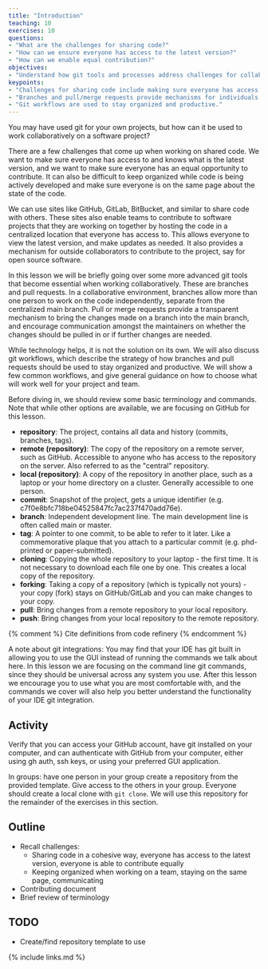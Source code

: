 ```yaml
---
title: "Introduction"
teaching: 10
exercises: 10
questions:
- "What are the challenges for sharing code?"
- "How can we ensure everyone has access to the latest version?"
- "How can we enable equal contribution?"
objectives:
- "Understand how git tools and processes address challenges for collaborative code development"
keypoints:
- "Challenges for sharing code include making sure everyone has access to the latest version, everyone can contribute equally, keeping organized, and making sure everyone has equal opportunity to contribute."
- "Branches and pull/merge requests provide mechanisms for individuals to work on the code independently and then integrate those changes into the main codebase."
- "Git workflows are used to stay organized and productive."
---
```


You may have used git for your own projects, but how can it be used to work collaboratively on a software project?

There are a few challenges that come up when working on shared code. We want to make sure everyone has access to and knows what is the latest version, and we want to make sure everyone has an equal opportunity to contribute. It can also be difficult to keep organized while code is being actively developed and make sure everyone is on the same page about the state of the code.

We can use sites like GitHub, GitLab, BitBucket, and similar to share code with others. These sites also enable teams to contribute to software projects that they are working on together by hosting the code in a centralized location that everyone has access to. This allows everyone to view the latest version, and make updates as needed. It also provides a mechanism for outside collaborators to contribute to the project, say for open source software.

In this lesson we will be briefly going over some more advanced git tools that become essential when working collaboratively. These are branches and pull requests. In a collaborative environment, branches allow more than one person to work on the code independently, separate from the centralized main branch. Pull or merge requests provide a transparent mechanism to bring the changes made on a branch into the main branch, and encourage communication amongst the maintainers on whether the changes should be pulled in or if further changes are needed.

While technology helps, it is not the solution on its own. We will also discuss git workflows, which describe the strategy of how branches and pull requests should be used to stay organized and productive. We will show a few common workflows, and give general guidance on how to choose what will work well for your project and team.

Before diving in, we should review some basic terminology and commands. Note that while other options are available, we are focusing on GitHub for this lesson.

- **repository**: The project, contains all data and history (commits, branches, tags).
- **remote (repository)**: The copy of the repository on a remote server, such as GitHub. Accessible to anyone who has access to the repository on the server. Also referred to as the "central" repository.
- **local (repository)**: A copy of the repository in another place, such as a laptop or your home directory on a cluster. Generally accessible to one person.
- **commit**: Snapshot of the project, gets a unique identifier (e.g. c7f0e8bfc718be04525847fc7ac237f470add76e).
- **branch**: Independent development line. The main development line is often called main or master.
- **tag**: A pointer to one commit, to be able to refer to it later. Like a commemorative plaque that you attach to a particular commit (e.g. phd-printed or paper-submitted).
- **cloning**: Copying the whole repository to your laptop - the first time. It is not necessary to download each file one by one. This creates a local copy of the repository.
- **forking**: Taking a copy of a repository (which is typically not yours) - your copy (fork) stays on GitHub/GitLab and you can make changes to your copy.
- **pull**: Bring changes from a remote repository to your local repository.
- **push**: Bring changes from your local repository to the remote repository.

{% comment %} Cite definitions from code refinery {% endcomment %}

A note about git integrations: You may find that your IDE has git built in allowing you to use the GUI instead of running the commands we talk about here. In this lesson we are focusing on the command line git commands, since they should be universal across any system you use. After this lesson we encourage you to use what you are most comfortable with, and the commands we cover will also help you better understand the functionality of your IDE git integration.

## Activity

Verify that you can access your GitHub account, have git installed on your computer, and can authenticate with GitHub from your computer, either using gh auth, ssh keys, or using your preferred GUI application.

In groups: have one person in your group create a repository from the provided template. Give access to the others in your group. Everyone should create a local clone with `git clone`. We will use this repository for the remainder of the exercises in this section.

## Outline

- Recall challenges:
  - Sharing code in a cohesive way, everyone has access to the latest version, everyone is able to contribute equally
  - Keeping organized when working on a team, staying on the same page, communicating
- Contributing document
- Brief review of terminology

## TODO

- Create/find repository template to use

{% include links.md %}
